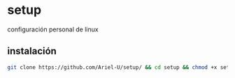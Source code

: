 # setup
configuración personal de linux

## instalación
```bash
git clone https://github.com/Ariel-U/setup/ && cd setup && chmod +x setup.sh && ./setup.sh && source .bashrc && cd
```
